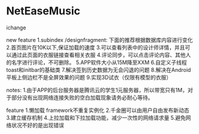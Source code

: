# NetEaseMusic
ichange

new feature
1.subindex /designfragment: 下面的推荐根据数据库内容进行变化
2.首页图片在10K以下,保证加载的速度
3.可以查看列表中的设计师详情，并且可以通过此页面的衣服链接查看相关衣服
4.评论同步，可以点击评论内容、其他人的名字进行评论，不可删除。
5.APP软件大小从15M降至XXM
6.自定义子线程toast和initbar的基础类
7.解决签到历史数据为无会闪退的问题
8.解决在Android平板上侧边栏不是全屏效果的问题
9.实现3D试衣（仅限有模型的衣服）

notes:
1.由于APP的后台服务器是腾讯云的学生1元服务器，所以带宽只有1M，对于部分没有出现网络连接失败的空白加载现象请务必耐心等待。

feature
1.懒加载 framework不重复实例化
2.千金圈可以由用户自由发布新动态
3.建立缓存机制
4.上拉加载和下拉加载功能，减少一次性的网络请求量
5.避免网络状况不好的是出现错误

